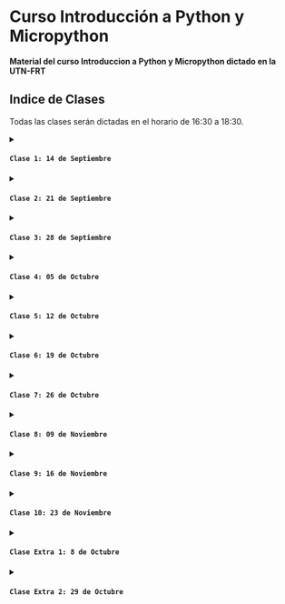 # Curso Introducción a Python y Micropython

**Material del curso Introduccion a Python y Micropython dictado en la UTN-FRT**

## Indice de Clases

Todas las clases serán dictadas en el horario de 16:30 a 18:30.

<details> sd
<summary>
  
#### `Clase 1: 14 de Septiembre`

</summary>

Breve historia de Python y su Filosofía. Principios de diseño de Python (PEP 20). Instalación y Configuración de Python y entornos de desarrollo (IDE).

- **Diapositiva:** [Clase 1](Clase01.pdf)

***Material Extra***

- **Python:** [Link](https://www.python.org/)
- **Visual Studio Code:** [Link](https://code.visualstudio.com/)

</details>

<details>
<summary>
  
#### `Clase 2: 21 de Septiembre`

</summary>

Sintaxis Básica y Estructuras de Control. Variables, tipos de datos y operadores. Estructuras de control (if, for, while).

- **Diapositiva:** [Clase 2](Clase02.pdf)

</details>

<details>
<summary>
  
#### `Clase 3: 28 de Septiembre`

</summary>

Estructuras de Datos. Listas, tuplas, diccionarios y conjuntos. Manipulación y métodos asociados.

- **Diapositiva:** [Clase 3](Clase03.pdf)

</details>

<details>
<summary>
  
#### `Clase 4: 05 de Octubre`

</summary>

Funciones y Módulos. Definición y uso de funciones. Importación y creación de módulos.

- **Diapositiva:** [Clase 4](Clase04.pdf)

</details>

<details>
<summary>
  
#### `Clase 5: 12 de Octubre`

</summary>

Conceptos Básicos de POO. Clases y objetos. Métodos y atributos.

- **Diapositiva:** [Clase 5](Clase05.pdf)

</details>

<details>
<summary>
  
#### `Clase 6: 19 de Octubre`

</summary>

Qué es un microcontrolador y sus aplicaciones. Comparación entre MicroPython y otros lenguajes de programación para microcontroladores. Instalación de MicroPython en la placa ESP32. Introducción a la herramientas de desarrollo Thonny. Conexión y configuración de la placa.

- **Diapositiva:** [Clase 6](Clase06.pdf)

***Material Extra***

- **MicroPython:** [Link](https://MicroPython.org/)
- **Documentacion de MicroPython:** [Link](https://docs.micropython.org/en/latest/)
- **Pagina oficial con Drivers CH9102X:** [Link](https://www.wch-ic.com/downloads/CH343SER_ZIP.html)
- **Drivers CH9102X alojados aqui en el repositorio:** [Link](driverCH9102X/CH343SER.ZIP)
- **Thonny:** [Link](https://thonny.org/)
- **Ejemplo en Wokwi de blinker con ESP32 y led onboard:** [Link](https://wokwi.com/projects/412197049127131137)
  
</details>

<details>
<summary>
  
#### `Clase 7: 26 de Octubre`

</summary>

Control de Hardware Básico. Manejo de pines GPIO. Lectura de sensores y actuadores.

- **Diapositiva:** [Clase 7](Clase07.pdf)

- **Ejemplo en Wokwi de uso de tres leds:** [Link](https://wokwi.com/projects/412813092810329089)
- **Ejemplo en Wokwi de uso de tres leds y tres botones:** [Link](https://wokwi.com/projects/412816619189701633)
- **Ejemplo en Wokwi de uso de potenciometro:** [Link](https://wokwi.com/projects/412823150331085825)
- **Ejemplo en Wokwi de uso de PWM con un led:** [Link](https://wokwi.com/projects/412827239122614273)
- **Ejemplo en Wokwi de manejo de un servo con potenciometro:** [Link](https://wokwi.com/projects/412828987952574465)
- **Ejemplo en Wokwi de uso de modulo DHT22:** [Link](https://wokwi.com/projects/412832035326576641)
- **Ejemplo de grafica PWM en desmos** [Link](https://www.desmos.com/calculator/wsspteh4rc?lang=es)

</details>

<details>
<summary>
  
#### `Clase 8: 09 de Noviembre`

</summary>

Comunicación Serial. UART, I2C, SPI. Comunicación entre dispositivos.

- **Diapositiva:** [Clase 8](Clase08.pdf)

- **Ejemplo en Wokwi de escaner de bus I2C:** [Link](https://wokwi.com/projects/414079834163793921)
- **Ejemplo en Wokwi de uso de display lcd 2x16 con I2C:** [Link](https://wokwi.com/projects/414082182853706753)
- **Ejemplo en Wokwi de uso de display lcd 2x16 con I2C y caracteres custom:** [Link](https://wokwi.com/projects/414082835855619073)
- **Ejemplo en Wokwi de uso de display lcd 2x16 con I2C, caracteres custom y sensor de temperatura:** [Link](https://wokwi.com/projects/414083765618679809)
- **Ejemplo en Wokwi de uso de 2 displays lcd 2x16 con I2C, caracteres custom y sensor de temperatura:** [Link](https://wokwi.com/projects/414085167768395777)
- **Ejemplo en Wokwi de uso de display oled SSD1306:** [Link](https://wokwi.com/projects/414092239396279297)
- **Ejemplo en Wokwi de uso de display oled SSD1306 y sensor de temperatura:** [Link](https://wokwi.com/projects/414092844302002177)
- **Creador de caracteres para LCD:** [Link](https://maxpromer.github.io/LCD-Character-Creator/)

</details>

<details>
<summary>
  
#### `Clase 9: 16 de Noviembre`

</summary>

Estación. Punto de acceso. Web server.

- **Diapositiva:** [Clase 9](Clase09.pdf)

</details>

<details>
<summary>
  
#### `Clase 10: 23 de Noviembre`

</summary>

Laboratorio : Control de LEDs, botones y buzzer mediante pulsadores y por internet.

- **Ejemplo en Wokwi de leds, botones y buzzer:** [Link](https://wokwi.com/projects/414134246575354881)
- **Ejemplo en Wokwi del juego Simon:** [Link](https://wokwi.com/projects/414937512735548417)
- **Ejemplo en Wokwi de envio de notificacion por Whatsapp:** [Link](https://wokwi.com/projects/415309631171881985)

</details>

<details>
<summary>
  
#### `Clase Extra 1: 8 de Octubre`

</summary>

Bibliotecas Estándar y Externas. Introducción a las bibliotecas estándar de Python. Uso de bibliotecas populares (NumPy, matplotlib).

- **Diapositiva:** [Clase Extra 1](Clase_extra01.pdf)

</details>

<details>
<summary>
  
#### `Clase Extra 2: 29 de Octubre`

</summary>

Trabajando en equipo. Git y Github.

- **Diapositiva:** [Clase Extra 2](Clase_extra02.pdf)

</details>
